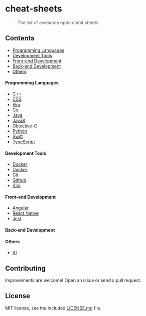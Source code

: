 # cheat-sheets

> The list of awesome open cheat sheets.

## Contents

- [Programming Languages](#programming-languages)
- [Development Tools](#development-tools)
- [Front-end Development](#front-end-development)
- [Back-end Development](#back-end-development)
- [Others](#others)

#### Programming Languages

- [C++](https://github.com/gibsjose/cpp-cheat-sheet)
- [CSS](https://github.com/AdamMarsden/css-cheat-sheet)
- [Elm](https://github.com/izdi/elm-cheat-sheet)
- [Go](https://github.com/a8m/go-lang-cheat-sheet)
- [Java](https://github.com/egek92/JavaCheatSheet)
- [Java8](https://github.com/BafS/Java8-CheatSheet)
- [Objective-C](https://github.com/iwasrobbed/Objective-C-CheatSheet)
- [Python](https://github.com/juliangaal/python-cheat-sheet)
- [Swift](https://github.com/iwasrobbed/Swift-CheatSheet)
- [TypeScript](https://github.com/frontdevops/typescript-cheat-sheet)

#### Development Tools

- [Docker](https://github.com/wsargent/docker-cheat-sheet)
- [Docker](https://github.com/eon01/DockerCheatSheet)
- [Git](https://github.com/arslanbilal/git-cheat-sheet)
- [Github](https://github.com/tiimgreen/github-cheat-sheet)
- [Vim](https://github.com/rtorr/vim-cheat-sheet)

#### Front-end Development

- [Angular](https://angular.io/guide/cheatsheet)
- [React Native](https://github.com/refinery29/react-native-cheat-sheet)
- [Jest](https://github.com/sapegin/jest-cheat-sheet)

#### Back-end Development

#### Others

- [AI](https://github.com/kailashahirwar/cheatsheets-ai)

## Contributing

Improvements are welcome! Open an issue or send a pull request.

## License

MIT license, see the included [LICENSE.md](https://github.com/honpery/cheat-sheets/blob/master/LICENSE.md) file.
